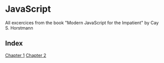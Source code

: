 # JavaScript
All excercices from the book "Modern JavaScript for the Impatient" by Cay S. Horstmann

## Index

[Chapter 1](https://github.com/Dfredude/javascript/tree/main/chapter-01)
[Chapter 2](https://github.com/Dfredude/javascript/tree/main/chapter-02)

